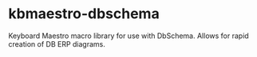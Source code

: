 # kbmaestro-dbschema
Keyboard Maestro macro library for use with DbSchema.  Allows for rapid creation of DB ERP diagrams.
